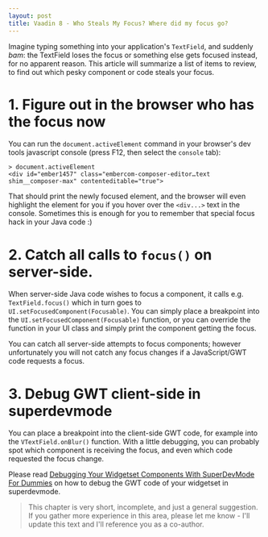 ```yaml
---
layout: post
title: Vaadin 8 - Who Steals My Focus? Where did my focus go?
---
```


Imagine typing something into your application's `TextField`, and suddenly *bam*:
the TextField loses the focus or something else gets focused instead, for no apparent reason.
This article will summarize a list of items to review, to find out which pesky
component or code steals your focus.

# 1. Figure out in the browser who has the focus now

You can run the `document.activeElement` command in your browser's dev tools javascript console (press F12, then select the `console` tab):

```
> document.activeElement
<div id="ember1457" class="embercom-composer-editor…text shim__composer-max" contenteditable="true">
```

That should print the newly focused element, and the browser will even highlight the element for you
if you hover over the `<div...>` text in the console. Sometimes this is enough
for you to remember that special focus hack in your Java code :)

# 2. Catch all calls to `focus()` on server-side.

When server-side Java code wishes to focus a component, it calls e.g.
`TextField.focus()` which in turn goes to `UI.setFocusedComponent(Focusable)`.
You can simply place a breakpoint into the `UI.setFocusedComponent(Focusable)` function,
or you can override the function
in your UI class and simply print the component getting the focus.

You can catch all server-side attempts to focus components; however unfortunately
you will not catch any focus changes if a JavaScript/GWT code requests a focus.

# 3. Debug GWT client-side in superdevmode

You can place a breakpoint into the client-side GWT code, for example into
the `VTextField.onBlur()` function. With a little debugging,
you can probably spot which component is receiving the focus, and
even which code requested the focus change.

Please read
[Debugging Your Widgetset Components With SuperDevMode For Dummies](../Debugging-your-widgetset-components-with-superdevmode-for-dummies/)
on how to debug the GWT code of your widgetset in superdevmode.

> This chapter is very short, incomplete, and just a general suggestion. If you gather
more experience in this area, please let me know - I'll update this text and
I'll reference you as a co-author.
